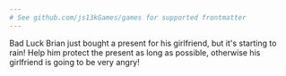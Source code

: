 ```yaml
---
# See github.com/js13kGames/games for supported frontmatter
---
```

Bad Luck Brian just bought a present for his girlfriend, but it's starting to rain! Help him protect the present as long as possible, otherwise his girlfriend is going to be very angry!